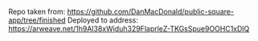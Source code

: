 Repo taken from: https://github.com/DanMacDonald/public-square-app/tree/finished
Deployed to address: https://arweave.net/1h9Al38xWjduh329FlaprleZ-TKGsSpue9OOHC1xDlQ
